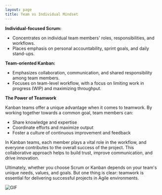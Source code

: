 ```yaml
---
layout: page
title: Team vs Individual Mindset
---
```


**Individual-focused Scrum:**

* Concentrates on individual team members' roles, responsibilities, and workflows.
* Places emphasis on personal accountability, sprint goals, and daily stand-ups.

**Team-oriented Kanban:**

* Emphasizes collaboration, communication, and shared responsibility among team members.
* Focuses on team-level workflow, with a focus on limiting work in progress (WIP) and maximizing throughput.

**The Power of Teamwork**

Kanban teams offer a unique advantage when it comes to teamwork. By working together towards a common goal, team members can:

* Share knowledge and expertise
* Coordinate efforts and maximize output
* Foster a culture of continuous improvement and feedback

In Kanban teams, each member plays a vital role in the workflow, and everyone contributes to the overall success of the project. This collaborative approach helps to build 
trust, improve communication, and drive innovation.

Ultimately, whether you choose Scrum or Kanban depends on your team's unique needs, values, and goals. But one thing is clear: teamwork is essential for delivering 
successful projects in Agile environments.

![GIF](https://media1.tenor.com/m/ZEZCMZPqe2EAAAAC/we-need-to-work-together-eric-cartman.gif)